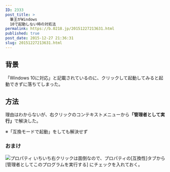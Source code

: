 ```yaml
---
ID: 2333
post_title: >
  筆王がWindows
  10で起動しない時の対処法
permalink: https://b.0218.jp/20151227213631.html
published: true
post_date: 2015-12-27 21:36:31
slug: 20151227213631.html
---
```

<!--more-->

<h2>背景</h2>

「Windows 10に対応」と記載されているのに、クリックして起動してみると起動できずに落ちてしまった。

<h2>方法</h2>

理由はわからないが、右クリックのコンテキストメニューから<strong>「管理者として実行」</strong>で解決した。

※「互換モードで起動」をしても解決せず

<h3>おまけ</h3>

<img src="https://i.imgur.com/1OB8Yzu.png" alt="プロパティ" />
いちいち右クリックは面倒なので、プロパティの[互換性]タブから[管理者としてこのプログラムを実行する] にチェックを入れておく。